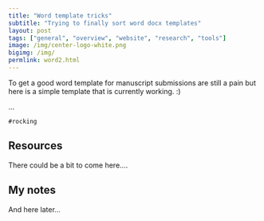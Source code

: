 ```yaml
---
title: "Word template tricks"
subtitle: "Trying to finally sort word docx templates"
layout: post
tags: ["general", "overview", "website", "research", "tools"]
image: /img/center-logo-white.png
bigimg: /img/
permlink: word2.html
---
```


To get a good word template for manuscript submissions are still a pain but here is a simple template that is currently working. :)

...

```{r}
#rocking
```



## Resources

There could be a bit to come here....




## My notes

And here later...